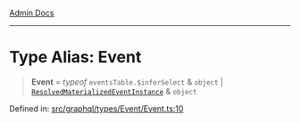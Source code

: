 [Admin Docs](/)

***

# Type Alias: Event

> **Event** = *typeof* `eventsTable.$inferSelect` & `object` \| [`ResolvedMaterializedEventInstance`](../../../../../drizzle/tables/materializedEventInstances/type-aliases/ResolvedMaterializedEventInstance.md) & `object`

Defined in: [src/graphql/types/Event/Event.ts:10](https://github.com/gautam-divyanshu/talawa-api/blob/7e7d786bbd7356b22a3ba5029601eed88ff27201/src/graphql/types/Event/Event.ts#L10)
